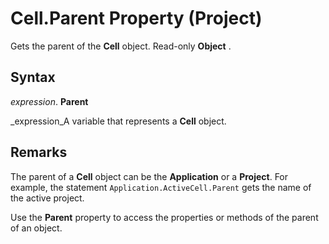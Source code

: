 
# Cell.Parent Property (Project)

Gets the parent of the  **Cell** object. Read-only **Object** .


## Syntax

 _expression_. **Parent**

 _expression_A variable that represents a  **Cell** object.


## Remarks

The parent of a  **Cell** object can be the **Application** or a **Project**. For example, the statement  `Application.ActiveCell.Parent` gets the name of the active project.

Use the  **Parent** property to access the properties or methods of the parent of an object.

